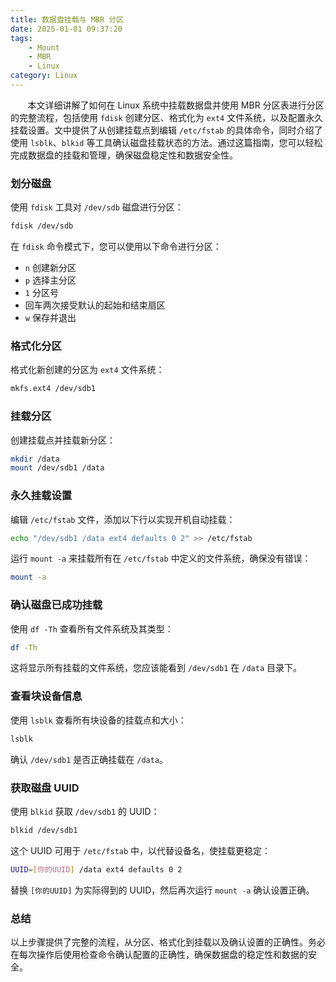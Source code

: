 ```yaml
---
title: 数据盘挂载与 MBR 分区
date: 2025-01-01 09:37:20
tags:
    - Mount
    - MBR
    - Linux
category: Linux
---
```


&nbsp;&nbsp;&nbsp;&nbsp;&nbsp;&nbsp; 本文详细讲解了如何在 Linux 系统中挂载数据盘并使用 MBR 分区表进行分区的完整流程，包括使用 `fdisk` 创建分区、格式化为 `ext4` 文件系统，以及配置永久挂载设置。文中提供了从创建挂载点到编辑 `/etc/fstab` 的具体命令，同时介绍了使用 `lsblk`、`blkid` 等工具确认磁盘挂载状态的方法。通过这篇指南，您可以轻松完成数据盘的挂载和管理，确保磁盘稳定性和数据安全性。

<!-- more -->

### 划分磁盘

使用 `fdisk` 工具对 `/dev/sdb` 磁盘进行分区：

```bash
fdisk /dev/sdb
```

在 `fdisk` 命令模式下，您可以使用以下命令进行分区：

- `n` 创建新分区
- `p` 选择主分区
- `1` 分区号
- 回车两次接受默认的起始和结束扇区
- `w` 保存并退出

### 格式化分区

格式化新创建的分区为 `ext4` 文件系统：

```bash
mkfs.ext4 /dev/sdb1
```

### 挂载分区

创建挂载点并挂载新分区：

```bash
mkdir /data
mount /dev/sdb1 /data
```

### 永久挂载设置

编辑 `/etc/fstab` 文件，添加以下行以实现开机自动挂载：

```bash
echo "/dev/sdb1 /data ext4 defaults 0 2" >> /etc/fstab
```

运行 `mount -a` 来挂载所有在 `/etc/fstab` 中定义的文件系统，确保没有错误：

```bash
mount -a
```

### 确认磁盘已成功挂载

使用 `df -Th` 查看所有文件系统及其类型：

```bash
df -Th
```

这将显示所有挂载的文件系统，您应该能看到 `/dev/sdb1` 在 `/data` 目录下。

### 查看块设备信息

使用 `lsblk` 查看所有块设备的挂载点和大小：

```bash
lsblk
```

确认 `/dev/sdb1` 是否正确挂载在 `/data`。

### 获取磁盘 UUID

使用 `blkid` 获取 `/dev/sdb1` 的 UUID：

```bash
blkid /dev/sdb1
```

这个 UUID 可用于 `/etc/fstab` 中，以代替设备名，使挂载更稳定：

```bash
UUID=[你的UUID] /data ext4 defaults 0 2
```

替换 `[你的UUID]` 为实际得到的 UUID，然后再次运行 `mount -a` 确认设置正确。

### 总结

以上步骤提供了完整的流程，从分区、格式化到挂载以及确认设置的正确性。务必在每次操作后使用检查命令确认配置的正确性，确保数据盘的稳定性和数据的安全。